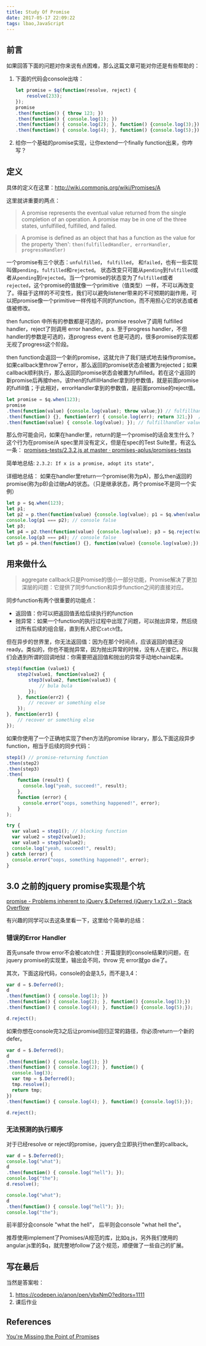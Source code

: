 ```yaml
---
title: Study Of Promise
date: 2017-05-17 22:09:22
tags: lbao,JavaScript
---
```


## 前言
如果回答下面的问题对你来说有点困难，那么这篇文章可能对你还是有些帮助的：

1. 下面的代码会console出啥：

	```JavaScript
	let promise = $q(function(resolve, reject) {
		resolve(233);
	});
	promise
	.then(function() { throw 123; })
	.then(function() { console.log(1); })
	.then(function() { console.log(2); }, function() {console.log(3);})
	.then(function() { console.log(4); }, function() {console.log(5);});
	```

2. 给你一个基础的promise实现，让你extend一个finally function出来，你咋写？

<!-- more -->

## 定义

具体的定义在这里：http://wiki.commonjs.org/wiki/Promises/A

这里就讲重要的两点：

> A promise represents the eventual value returned from the single completion of an operation. A promise may be in one of the three states, unfulfilled, fulfilled, and failed. 

> A promise is defined as an object that has a function as the value for the property 'then':
> `then(fulfilledHandler, errorHandler, progressHandler)`

一个promise有三个状态：`unfulfilled`， `fulfilled`， 和`failed`，也有一些实现叫做`pending`，`fulfilled`和`rejected`。
状态改变只可能从`pending`到`fulfilled`或者从`pending`到`rejected`。当一个promise的状态变为了`fulfilled`或者`rejected`，这个promise的值就像一个primitive（值类型）一样，不可以再改变了。得益于这样的不可变性，我们可以避免listener带来的不可预期的副作用，可以把promise像一个primitive一样传给不同的function，而不用担心它的状态或者值被修改。

then function 中所有的参数都是可选的，promise resolve了调用 fulfilled handler，reject了则调用 error handler。p.s. 至于progress handler，不但handler的参数是可选的，连progress event 也是可选的，很多promise的实现都无视了progress这个阶段。

then function会返回一个新的promise，这就允许了我们链式地去操作promise。如果callback里throw了error，那么返回的promise状态会被置为rejected；如果callback顺利执行，那么返回的promise状态会被置为fulfilled。若在这个返回的新promise后再接then，该then的fulfillHandler拿到的参数值，就是前面promise的fulfill值；于此相对，errorHandler拿到的参数值，是前面promise的reject值。

```JavaScript
let promise = $q.when(123);
promise
.then(function(value) {console.log(value); throw value;}) // fulfillhandler value: 123
.then(function() {}, function(err) { console.log(err); return 321;})  // errorhandler err: 123
.then(function(value) { console.log(value); }); // fulfillhandler value: 321
```

那么你可能会问，如果在handler里，return的是一个promise的话会发生什么？这个行为在promise/A spec里并没有定义，但是在spec的Test Suite里，有这么一条：
[promises-tests/2.3.2.js at master · promises-aplus/promises-tests](https://github.com/promises-aplus/promises-tests/blob/master/lib/tests/2.3.2.js)

简单地总结: `2.3.2: If x is a promise, adopt its state",`

详细地总结： 如果在handler里return一个promise(称为pA)，那么then返回的promise(称为pB)会过继pA的状态。（只是继承状态，两个promise不是同一个实例）


```JavaScript
let p = $q.when(123);
let p1;
let p2 = p.then(function(value) {console.log(value); p1 = $q.when(value + 1); return p1;}); // console 123
console.log(p1 === p2); // console false
let p3;
let p4 = p2.then(function(value) {console.log(value); p3 = $q.reject(value + 1); return p3; });	// console 124
console.log(p3 === p4);	// console false
let p5 = p4.then(function() {}, function(value) {console.log(value);}); // console 125
```

## 用来做什么

> aggregate callback只是Promise的很小一部分功能，Promise解决了更加深层的问题：它提供了同步function和异步function之间的直接对应。

同步function有两个很重要的功能点：

- 返回值：你可以把返回值丢给后续执行的function
- 抛异常：如果一个function的执行过程中出现了问题，可以抛出异常，然后绕过所有后续的组合层，直到有人把它`catch`住。

但在异步的世界里，你无法返回值：因为在那个时间点，应该返回的值还没ready。类似的，你也不能抛异常，因为抛出异常的时候，没有人在接它。所以我们会遇到所谓的回调地狱：你需要把返回值和抛出的异常手动地chain起来。

```JavaScript
step1(function (value1) {
	step2(value1, function(value2) {
	    step3(value2, function(value3) {
	        // bula bula
	    });
	}, function(err2) {
		// recover or something else
	});
}, function(err1) {
	// recover or something else
});
```

如果你使用了一个正确地实现了then方法的promise library，那么下面这段异步function，相当于后续的同步代码：

```JavaScript
step1() // promise-returning function
.then(step2)
.then(step3)
.then(
    function (result) {
      console.log("yeah, succeed!", result);
    },
    function (error) {
      console.error("oops, something happened!", error);
    }
);
```

```JavaScript
try {
  var value1 = step1(); // blocking function
  var value2 = step2(value1);
  var value3 = step3(value2);
  console.log("yeah, succeed!", result);
} catch (error) {
  console.error("oops, something happened!", error);
}
```


## 3.0 之前的jquery promise实现是个坑

[promise - Problems inherent to jQuery $.Deferred (jQuery 1.x/2.x) - Stack Overflow](http://stackoverflow.com/questions/23744612/problems-inherent-to-jquery-deferred-jquery-1-x-2-x)

有兴趣的同学可以去这条里看一下，这里给个简单的总结：

### 错误的Error Handler

首先unsafe throw error不会被catch住：开篇提到的console结果的问题，在jquery promise的实现里，输出会不同，throw 完 error就go die了。

其次，下面这段代码，console的会是3,5，而不是3,4：

```JavaScript
var d = $.Deferred();
d
.then(function() { console.log(1); })
.then(function() { console.log(2); }, function() {console.log(3);})
.then(function() { console.log(4); }, function() {console.log(5);});

d.reject();
```

如果你想在console完3之后让promise回归正常的路径，你必须return一个新的defer。

```JavaScript
var d = $.Deferred();
d
.then(function() { console.log(1); })
.then(function() { console.log(2); }, function() {
  console.log(3); 
  var tmp = $.Deferred(); 
  tmp.resolve(); 
  return tmp;
})
.then(function() { console.log(4); }, function() {console.log(5);});

d.reject();
```

### 无法预测的执行顺序

对于已经resolve or reject的promise，jquery会立即执行then里的callback。

```JavaScript
var d = $.Deferred();
console.log("what");
d
.then(function() { console.log("hell"); });
console.log("the");
d.resolve();

console.log("what");
d
.then(function() { console.log("hell"); });
console.log("the");
```

前半部分会console "what the hell"， 后半则会console "what hell the"。

推荐使用implement了Promises/A规范的库，比如q.js，另外我们使用的angular.js里的$q，就完整地follow了这个规范，顺便做了一些自己的扩展。


## 写在最后

当然是答案啦：

1.  https://codepen.io/anon/pen/ybxNmO?editors=1111
2.  课后作业


## References
[You're Missing the Point of Promises](https://gist.github.com/domenic/3889970)